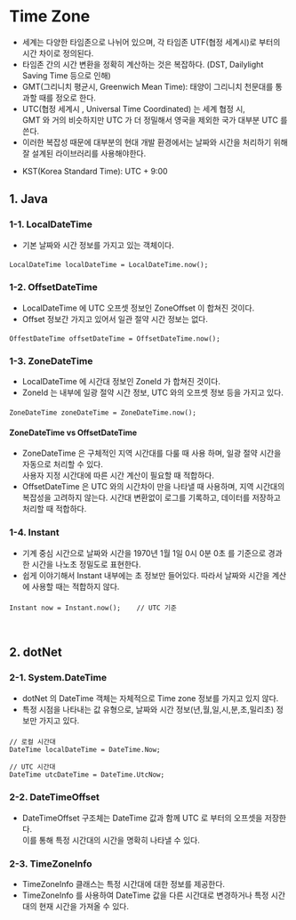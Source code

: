 # Time Zone
- 세계는 다양한 타임존으로 나뉘어 있으며, 각 타임존 UTF(협정 세계시)로 부터의 시간 차이로 정의된다.
- 타임존 간의 시간 변환을 정확히 계산하는 것은 복잡하다. (DST, Dailylight Saving Time 등으로 인해)
- GMT(그리니치 평균시, Greenwich Mean Time): 태양이 그리니치 천문대를 통과할 때를 정오로 한다.
- UTC(협정 세계시 , Universal Time Coordinated) 는 세계 협정 시,  
  GMT 와 거의 비슷하지만 UTC 가 더 정밀해서 영국을 제외한 국가 대부분 UTC 를 쓴다.  
- 이러한 복잡성 때문에 대부분의 현대 개발 환경에서는 날짜와 시간을 처리하기 위해 잘 설계된 라이브러리를 사용해야한다.
* KST(Korea Standard Time): UTC + 9:00


## 1. Java
### 1-1. LocalDateTime
- 기본 날짜와 시간 정보를 가지고 있는 객체이다.
####    
    LocalDateTime localDateTime = LocalDateTime.now();

### 1-2. OffsetDateTime
- LocalDateTime 에 UTC 오프셋 정보인 ZoneOffset 이 합쳐진 것이다.
- Offset 정보간 가지고 있어서 일관 절약 시간 정보는 없다.
####
    OffestDateTime offsetDateTime = OffsetDateTime.now();
    
### 1-3. ZoneDateTime
- LocalDateTime 에 시간대 정보인 ZoneId 가 합쳐진 것이다.
- ZoneId 는 내부에 일광 절약 시간 정보, UTC 와의 오프셋 정보 등을 가지고 있다.
####
    ZoneDateTime zoneDateTime = ZoneDateTime.now();

#### ZoneDateTime vs OffsetDateTime
- ZoneDateTime 은 구체적인 지역 시간대를 다룰 때 사용 하며, 일광 절약 시간을 자동으로 처리할 수 있다.  
  사용자 지정 시간대에 따른 시간 계산이 필요할 때 적합하다.
- OffsetDateTime 은 UTC 와의 시간차이 만을 나타낼 때 사용하며, 지역 시간대의 복잡성을 고려하지 않는다.
  시간대 변환없이 로그를 기록하고, 데이터를 저장하고 처리할 때 적합하다.

### 1-4. Instant
- 기계 중심 시간으로 날짜와 시간을 1970년 1월 1일 0시 0분 0초 를 기준으로 경과한 시간을 나노초 정밀도로 표현한다.
- 쉽게 이야기해서 Instant 내부에는 초 정보만 들어있다. 따라서 날짜와 시간을 계산에 사용할 때는 적합하지 않다.
####
    Instant now = Instant.now();    // UTC 기준

<br>

## 2. dotNet
### 2-1. System.DateTime
- dotNet 의 DateTime 객체는 자체적으로 Time zone 정보를 가지고 있지 않다.
- 특정 시점을 나타내는 값 유형으로, 날짜와 시간 정보(년,월,일,시,분,초,밀리초) 정보만 가지고 있다.
####
    // 로컬 시간대
    DateTime localDateTime = DateTime.Now;

    // UTC 시간대
    DateTime utcDateTime = DateTime.UtcNow;

### 2-2. DateTimeOffset
- DateTimeOffset 구조체는 DateTime 값과 함께 UTC 로 부터의 오프셋을 저장한다.  
  이를 통해 특정 시간대의 시간을 명확히 나타낼 수 있다.

### 2-3. TimeZoneInfo
- TimeZoneInfo 클래스는 특정 시간대에 대한 정보를 제공한다.
- TimeZoneInfo 를 사용하여 DateTime 값을 다른 시간대로 변경하거나
  특정 시간대의 현재 시간을 가져올 수 있다.
